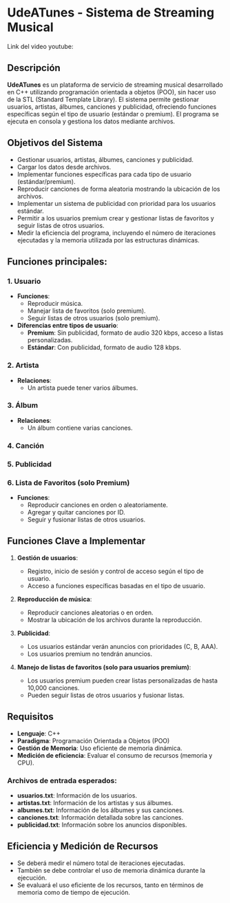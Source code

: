 # UdeATunes - Sistema de Streaming Musical

Link del video youtube:

## Descripción

**UdeATunes** es un plataforma de servicio de streaming musical desarrollado en C++ utilizando programación orientada a objetos (POO), sin hacer uso de la STL (Standard Template Library). El sistema permite gestionar usuarios, artistas, álbumes, canciones y publicidad, ofreciendo funciones específicas según el tipo de usuario (estándar o premium). El programa se ejecuta en consola y gestiona los datos mediante archivos.

## Objetivos del Sistema

- Gestionar usuarios, artistas, álbumes, canciones y publicidad.
- Cargar los datos desde archivos.
- Implementar funciones específicas para cada tipo de usuario (estándar/premium).
- Reproducir canciones de forma aleatoria mostrando la ubicación de los archivos.
- Implementar un sistema de publicidad con prioridad para los usuarios estándar.
- Permitir a los usuarios premium crear y gestionar listas de favoritos y seguir listas de otros usuarios.
- Medir la eficiencia del programa, incluyendo el número de iteraciones ejecutadas y la memoria utilizada por las estructuras dinámicas.

## Funciones principales:

### 1. **Usuario**
   - **Funciones**:
     - Reproducir música.
     - Manejar lista de favoritos (solo premium).
     - Seguir listas de otros usuarios (solo premium).
   - **Diferencias entre tipos de usuario**:
     - **Premium**: Sin publicidad, formato de audio 320 kbps, acceso a listas personalizadas.
     - **Estándar**: Con publicidad, formato de audio 128 kbps.

### 2. **Artista**
   - **Relaciones**:
     - Un artista puede tener varios álbumes.

### 3. **Álbum**
   - **Relaciones**:
     - Un álbum contiene varias canciones.

### 4. **Canción**
   
### 5. **Publicidad**

### 6. **Lista de Favoritos (solo Premium)**
  - **Funciones**:
     - Reproducir canciones en orden o aleatoriamente.
     - Agregar y quitar canciones por ID.
     - Seguir y fusionar listas de otros usuarios.

## Funciones Clave a Implementar

1. **Gestión de usuarios**:
   - Registro, inicio de sesión y control de acceso según el tipo de usuario.
   - Acceso a funciones específicas basadas en el tipo de usuario.

2. **Reproducción de música**:
   - Reproducir canciones aleatorias o en orden.
   - Mostrar la ubicación de los archivos durante la reproducción.
   
3. **Publicidad**:
   - Los usuarios estándar verán anuncios con prioridades (C, B, AAA).
   - Los usuarios premium no tendrán anuncios.

4. **Manejo de listas de favoritos (solo para usuarios premium)**:
   - Los usuarios premium pueden crear listas personalizadas de hasta 10,000 canciones.
   - Pueden seguir listas de otros usuarios y fusionar listas.

## Requisitos

- **Lenguaje**: C++
- **Paradigma**: Programación Orientada a Objetos (POO)
- **Gestión de Memoria**: Uso eficiente de memoria dinámica.
- **Medición de eficiencia**: Evaluar el consumo de recursos (memoria y CPU).


### Archivos de entrada esperados:
- **usuarios.txt**: Información de los usuarios.
- **artistas.txt**: Información de los artistas y sus álbumes.
- **albumes.txt**: Información de los álbumes y sus canciones.
- **canciones.txt**: Información detallada sobre las canciones.
- **publicidad.txt**: Información sobre los anuncios disponibles.

## Eficiencia y Medición de Recursos

- Se deberá medir el número total de iteraciones ejecutadas.
- También se debe controlar el uso de memoria dinámica durante la ejecución.
- Se evaluará el uso eficiente de los recursos, tanto en términos de memoria como de tiempo de ejecución.

